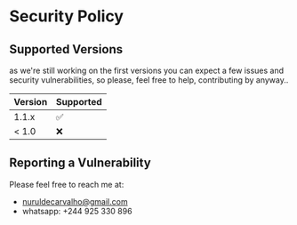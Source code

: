 # Security Policy

## Supported Versions

as we're still working on the first versions you can expect a few issues 
and security vulnerabilities, so please, feel free to help, contributing by anyway..

| Version | Supported          |
| ------- | ------------------ |
| 1.1.x   | :white_check_mark: |
| < 1.0   | :x:                |

## Reporting a Vulnerability

Please feel free to reach me at:

- nuruldecarvalho@gmail.com
- whatsapp: +244 925 330 896
